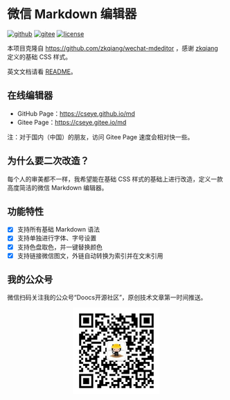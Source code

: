 # 微信 Markdown 编辑器
[![github](https://badgen.net/badge/⭐/GitHub/cyan)](https://github.com/cseye/md) [![gitee](https://badgen.net/badge/⭐/Gitee/cyan)](https://gitee.com/cseye/md) [![license](https://badgen.net/github/license/cseye/md)](./LICENSE)

本项目克隆自 https://github.com/zkqiang/wechat-mdeditor ，感谢 [zkqiang](https://github.com/zkqiang) 定义的基础 CSS 样式。

英文文档请看 [README](README.md)。

## 在线编辑器
- GitHub Page：https://cseye.github.io/md
- Gitee Page：https://cseye.gitee.io/md

注：对于国内（中国）的朋友，访问 Gitee Page 速度会相对快一些。

## 为什么要二次改造？
每个人的审美都不一样，我希望能在基础 CSS 样式的基础上进行改造，定义一款高度简洁的微信 Markdown 编辑器。

## 功能特性
- [x] 支持所有基础 Markdown 语法
- [x] 支持单独进行字体、字号设置
- [x] 支持色盘取色，并一键替换颜色
- [x] 支持链接微信图文，外链自动转换为索引并在文末引用

## 我的公众号
微信扫码关注我的公众号“Doocs开源社区”，原创技术文章第一时间推送。

<div style="text-align:center;">
  <img src="./assets/images/qrcode.jpg" width="200px;"/>
</div>